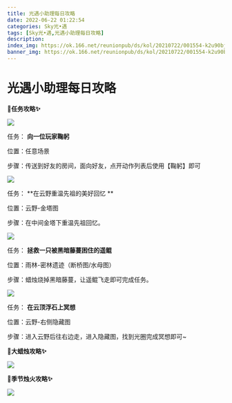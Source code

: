 ```yaml
---
title: 光遇小助理每日攻略
date: 2022-06-22 01:22:54
categories: Sky光•遇
tags: [Sky光•遇,光遇小助理每日攻略]
description: 
index_img: https://ok.166.net/reunionpub/ds/kol/20210722/001554-k2u90bj7ay.png?imageView&thumbnail=600x0&type=jpg
banner_img: https://ok.166.net/reunionpub/ds/kol/20210722/001554-k2u90bj7ay.png?imageView&thumbnail=600x0&type=jpg
---
```

# 光遇小助理每日攻略
**🎉任务攻略✨**

![](https://ok.166.net/reunionpub/ds/kol/20220622/000314-wla7hbqdsg.png)

任务： **向一位玩家鞠躬**

位置：任意场景

步骤：传送到好友的房间，面向好友，点开动作列表后使用【鞠躬】即可

![](https://ok.166.net/reunionpub/ds/kol/20220622/000343-r3a6u1negh.png)

任务： **在云野重温先祖的美好回忆  **

位置：云野-金塔图

步骤：在中间金塔下重温先祖回忆。

![](https://ok.166.net/reunionpub/ds/kol/20220622/000415-ni1uy4s38f.png)

任务： **拯救一只被黑暗藤蔓困住的遥鲲**

位置：雨林-密林遗迹（断桥图/水母图）

步骤：蜡烛烧掉黑暗藤蔓，让遥鲲飞走即可完成任务。

![](https://ok.166.net/reunionpub/ds/kol/20220622/000454-m4fv8t1qba.png)

任务： **在云顶浮石上冥想**

位置：云野-右侧隐藏图

步骤：进入云野后往右边走，进入隐藏图，找到光圈完成冥想即可~

 **🎉大蜡烛攻略✨**

![](https://ok.166.net/reunionpub/ds/kol/20220622/000611-6iaze3ocws.png)

  

 **🎉季节烛火攻略✨**

![](https://ok.166.net/reunionpub/ds/kol/20220622/000648-joip4yv38g.png)

  

  

  

